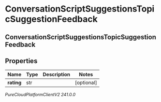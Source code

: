 # ConversationScriptSuggestionsTopicSuggestionFeedback

## ConversationScriptSuggestionsTopicSuggestionFeedback

## Properties

|Name | Type | Description | Notes|
|------------ | ------------- | ------------- | -------------|
| **rating** | str |  | [optional] |



_PureCloudPlatformClientV2 241.0.0_
